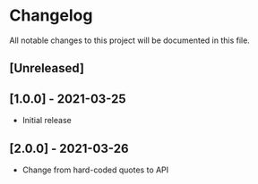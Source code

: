 # Changelog
All notable changes to this project will be documented in this file.

## [Unreleased]


## [1.0.0] - 2021-03-25
- Initial release

## [2.0.0] - 2021-03-26
- Change from hard-coded quotes to API
